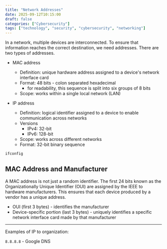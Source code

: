 ```yaml
---
title: "Network Addresses"
date: 2025-09-12T10:15:00
draft: false
categories: ["Cybersecurity"]
tags: ["technology", "security", "cybersecurity", "networking"]
---
```


In a network, multiple devices are interconnected. To ensure that information reaches the correct destination, we need addresses. There are two types of addresses.

- MAC address

  - Definition: unique hardware address assigned to a device's network interface card
  - Format: 48 bits - colon separated hexadecimal
    - for readability, this sequence is split into six groups of 8 bits
  - Scope: works within a single local network (LAN)

- IP address
  - Definition: logical identifier assigned to a device to enable communication across networks
  - Versions
    - IPv4: 32-bit
    - IPv6: 128-bit
  - Scope: works across different networks
  - Format: 32-bit binary sequence

```bash
ifconfig
```

## MAC Address and Manufacturer

A MAC address is not just a random identifier. The first 24 bits known as the Organizationally Unique Identifier (OUI) are assigned by the IEEE to hardware manufacturers. This ensures that each device produced by a vendor has a unique address.

- OUI (first 3 bytes) - identifies the manufacturer
- Device-specific portion (last 3 bytes) - uniquely identifies a specific network interface card made by that manufacturer

---

Examples of IP to organization:

`8.8.8.8` - Google DNS
